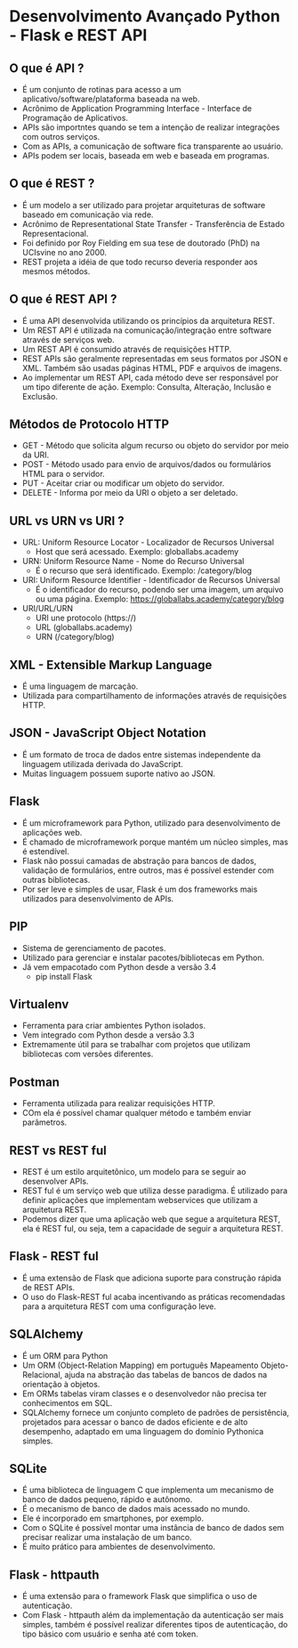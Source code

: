 # Desenvolvimento Avançado Python - Flask e REST API

## O que é API ?

* É um conjunto de rotinas para acesso a um aplicativo/software/plataforma baseada na web.
* Acrônimo de Application Programming Interface - Interface de Programação de Aplicativos.
* APIs são importntes quando se tem a intenção de realizar integrações com outros serviços.
* Com as APIs, a comunicação de software fica transparente ao usuário.
* APIs podem ser locais, baseada em web e baseada em programas.

## O que é REST ?

* É um modelo a ser utilizado para projetar arquiteturas de software baseado em comunicação via rede.
* Acrônimo de Representational State Transfer - Transferência de Estado Representacional.
* Foi definido por Roy Fielding em sua tese de doutorado (PhD) na UCIsvine no ano 2000.
* REST projeta a idéia de que todo recurso deveria responder aos mesmos métodos.

## O que é REST API ?

* É uma API desenvolvida utilizando os princípios da arquitetura REST.
* Um REST API é utilizada na comunicação/integração entre software através de serviços web.
* Um REST API é consumido através de requisições HTTP.
* REST APIs são geralmente representadas em seus formatos por JSON e XML. Também são usadas páginas HTML, PDF e arquivos de imagens.
* Ao implementar um REST API, cada método deve ser responsável por um tipo diferente de ação. Exemplo: Consulta, Alteração, Inclusão e Exclusão.

## Métodos de Protocolo HTTP

* GET - Método que solicita algum recurso ou objeto do servidor por meio da URI.
* POST - Método usado para envio de arquivos/dados ou formulários HTML para o servidor.
* PUT - Aceitar criar ou modificar um objeto do servidor.
* DELETE - Informa por meio da URI o objeto a ser deletado.

## URL vs URN vs URI ?

* URL: Uniform Resource Locator - Localizador de Recursos Universal
	* Host que será acessado. Exemplo: globallabs.academy
* URN: Uniform Resource Name - Nome do Recurso Universal
	* É o recurso que será identificado. Exemplo: /category/blog
* URI: Uniform Resource Identifier - Identificador de Recursos Universal
	* É o identificador do recurso, podendo ser uma imagem, um arquivo ou uma página. Exemplo: https://globallabs.academy/category/blog
* URI/URL/URN 
	* URI une protocolo (https://)
	* URL (globallabs.academy)
	* URN (/category/blog)

## XML - Extensible Markup Language

* É uma linguagem de marcação.
* Utilizada para compartilhamento de informações através de requisições HTTP.

## JSON - JavaScript Object Notation

* É um formato de troca de dados entre sistemas independente da linguagem utilizada derivada do JavaScript.
* Muitas linguagem possuem suporte nativo ao JSON.

## Flask

* É um microframework para Python, utilizado para desenvolvimento de aplicações web.
* É chamado de microframework porque mantém um núcleo simples, mas é estendível.
* Flask não possui camadas de abstração para bancos de dados, validação de formulários, entre outros, mas é possível estender com outras bibliotecas.
* Por ser leve e simples de usar, Flask é um dos frameworks mais utilizados para desenvolvimento de APIs.

## PIP

* Sistema de gerenciamento de pacotes.
* Utilizado para gerenciar e instalar pacotes/bibliotecas em Python.
* Já vem empacotado com Python desde a versão 3.4
	* pip install Flask

## Virtualenv

* Ferramenta para criar ambientes Python isolados.
* Vem integrado com Python desde a versão 3.3
* Extremamente útil para se trabalhar com projetos que utilizam bibliotecas com versões diferentes.

## Postman

* Ferramenta utilizada para realizar requisições HTTP.
* COm ela é possível chamar qualquer método e também enviar parâmetros.

## REST vs REST ful

* REST é um estilo arquitetônico, um modelo para se seguir ao desenvolver APIs.
* REST ful é um serviço web que utiliza desse paradigma. É utilizado para definir aplicações que implementam webservices que utilizam a arquitetura REST.
* Podemos dizer que uma aplicação web que segue a arquitetura REST, ela é REST ful, ou seja, tem a capacidade de seguir a arquitetura REST.

## Flask - REST ful

* É uma extensão de Flask que adiciona suporte para construção rápida de REST APIs.
* O uso do Flask-REST ful acaba incentivando as práticas recomendadas para a arquitetura REST com uma configuração leve.

## SQLAlchemy

* É um ORM para Python
* Um ORM (Object-Relation Mapping) em português Mapeamento Objeto-Relacional, ajuda na abstração das tabelas de bancos de dados na orientação à objetos.
* Em ORMs tabelas viram classes e o desenvolvedor não precisa ter conhecimentos em SQL.
* SQLAlchemy fornece um conjunto completo de padrões de persistência, projetados para acessar o banco de dados eficiente e de alto desempenho, adaptado em uma linguagem do domínio Pythonica simples.

## SQLite

* É uma biblioteca de linguagem C que implementa um mecanismo de banco de dados pequeno, rápido e autônomo.
* É o mecanismo de banco de dados mais acessado no mundo.
* Ele é incorporado em smartphones, por exemplo.
* Com o SQLite é possível montar uma instância de banco de dados sem precisar realizar uma instalação de um banco.
* É muito prático para ambientes de desenvolvimento.

## Flask - httpauth

* É uma extensão para o framework Flask que simplifica o uso de autenticação.
* Com Flask - httpauth além da implementação da autenticação ser mais simples, também é possível realizar diferentes tipos de autenticação, do tipo básico com usuário e senha até com token.
